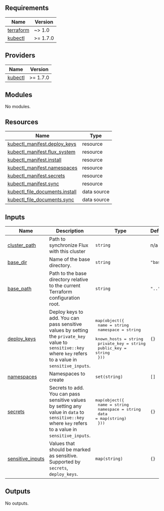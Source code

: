 <!-- BEGIN_TF_DOCS -->

## Requirements

| Name                                                                     | Version  |
| ------------------------------------------------------------------------ | -------- |
| <a name="requirement_terraform"></a> [terraform](#requirement_terraform) | ~> 1.0   |
| <a name="requirement_kubectl"></a> [kubectl](#requirement_kubectl)       | >= 1.7.0 |

## Providers

| Name                                                         | Version  |
| ------------------------------------------------------------ | -------- |
| <a name="provider_kubectl"></a> [kubectl](#provider_kubectl) | >= 1.7.0 |

## Modules

No modules.

## Resources

| Name | Type |
| --- | --- |
| [kubectl_manifest.deploy_keys](https://registry.terraform.io/providers/gavinbunney/kubectl/latest/docs/resources/manifest) | resource |
| [kubectl_manifest.flux_system](https://registry.terraform.io/providers/gavinbunney/kubectl/latest/docs/resources/manifest) | resource |
| [kubectl_manifest.install](https://registry.terraform.io/providers/gavinbunney/kubectl/latest/docs/resources/manifest) | resource |
| [kubectl_manifest.namespaces](https://registry.terraform.io/providers/gavinbunney/kubectl/latest/docs/resources/manifest) | resource |
| [kubectl_manifest.secrets](https://registry.terraform.io/providers/gavinbunney/kubectl/latest/docs/resources/manifest) | resource |
| [kubectl_manifest.sync](https://registry.terraform.io/providers/gavinbunney/kubectl/latest/docs/resources/manifest) | resource |
| [kubectl_file_documents.install](https://registry.terraform.io/providers/gavinbunney/kubectl/latest/docs/data-sources/file_documents) | data source |
| [kubectl_file_documents.sync](https://registry.terraform.io/providers/gavinbunney/kubectl/latest/docs/data-sources/file_documents) | data source |

## Inputs

| Name | Description | Type | Default | Required |
| --- | --- | --- | --- | :-: |
| <a name="input_cluster_path"></a> [cluster_path](#input_cluster_path) | Path to synchronize Flux with this cluster | `string` | n/a | yes |
| <a name="input_base_dir"></a> [base_dir](#input_base_dir) | Name of the base directory. | `string` | `"base"` | no |
| <a name="input_base_path"></a> [base_path](#input_base_path) | Path to the base directory relative to the current Terraform configuration root. | `string` | `".."` | no |
| <a name="input_deploy_keys"></a> [deploy_keys](#input_deploy_keys) | Deploy keys to add. You can pass sensitive values by setting the `private_key` value to `sensitive::key` where `key` refers to a value in `sensitive_inputs`. | <pre>map(object({<br> name = string<br> namespace = string<br> known_hosts = string<br> private_key = string<br> public_key = string<br> }))</pre> | `{}` | no |
| <a name="input_namespaces"></a> [namespaces](#input_namespaces) | Namespaces to create | `set(string)` | `[]` | no |
| <a name="input_secrets"></a> [secrets](#input_secrets) | Secrets to add. You can pass sensitive values by setting any value in `data` to `sensitive::key` where `key` refers to a value in `sensitive_inputs`. | <pre>map(object({<br> name = string<br> namespace = string<br> data = map(string)<br> }))</pre> | `{}` | no |
| <a name="input_sensitive_inputs"></a> [sensitive_inputs](#input_sensitive_inputs) | Values that should be marked as sensitive. Supported by `secrets`, `deploy_keys`. | `map(string)` | `{}` | no |

## Outputs

No outputs.

<!-- END_TF_DOCS -->
